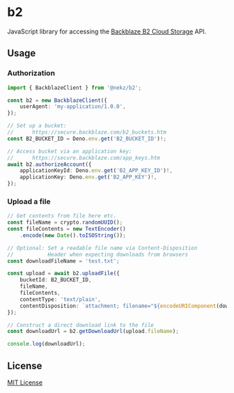 # b2

JavaScript library for accessing the [Backblaze B2 Cloud Storage] API.

[Backblaze B2 Cloud Storage]: https://www.backblaze.com/docs/cloud-storage

## Usage

### Authorization

```ts
import { BackblazeClient } from '@nekz/b2';

const b2 = new BackblazeClient({
    userAgent: 'my-application/1.0.0',
});

// Set up a bucket:
//      https://secure.backblaze.com/b2_buckets.htm
const B2_BUCKET_ID = Deno.env.get('B2_BUCKET_ID')!;

// Access bucket via an application key:
//      https://secure.backblaze.com/app_keys.htm
await b2.authorizeAccount({
    applicationKeyId: Deno.env.get('B2_APP_KEY_ID')!,
    applicationKey: Deno.env.get('B2_APP_KEY')!,
});
```

### Upload a file

```ts
// Get contents from file here etc.
const fileName = crypto.randomUUID();
const fileContents = new TextEncoder()
    .encode(new Date().toISOString());

// Optional: Set a readable file name via Content-Disposition
//           Header when expecting downloads from browsers
const downloadFileName = 'test.txt';

const upload = await b2.uploadFile({
    bucketId: B2_BUCKET_ID,
    fileName,
    fileContents,
    contentType: 'text/plain',
    contentDisposition: `attachment; filename="${encodeURIComponent(downloadFileName)}"`,
});

// Construct a direct download link to the file
const downloadUrl = b2.getDownloadUrl(upload.fileName);

console.log(downloadUrl);
```

## License

[MIT License](./LICENSE)
